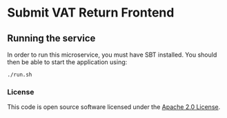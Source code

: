 
# Submit VAT Return Frontend

## Running the service

In order to run this microservice, you must have SBT installed. You should then be able to start the application using:

`./run.sh`

### License
This code is open source software licensed under the [Apache 2.0 License]("http://www.apache.org/licenses/LICENSE-2.0.html").


